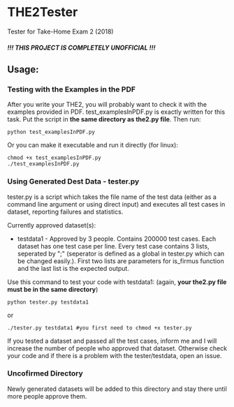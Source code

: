 # THE2Tester
Tester for Take-Home Exam 2 (2018)

##### !!! THIS PROJECT IS COMPLETELY UNOFFICIAL !!!

## Usage:
### Testing with the Examples in the PDF
After you write your THE2, you will probably want to check it with the examples provided in PDF. test_examplesInPDF.py is exactly written for this task.
Put the script in **the same directory as the2.py file**. Then run:
```
python test_examplesInPDF.py 
```
Or you can make it executable and run it directly (for linux):
```
chmod +x test_examplesInPDF.py 
./test_examplesInPDF.py
```
### Using Generated Dest Data - tester.py
tester.py is a script which takes the file name of the test data (either as a command line argument or using direct input) and executes all test cases in dataset, reporting failures and statistics.

Currently approved dataset(s):
* testdata1 - Approved by 3 people. Contains 200000 test cases.
Each dataset has one test case per line. Every test case contains 3 lists, seperated by ";" (seperator is defined as a global in tester.py which can be changed easily.). First two lists are parameters for is_firmus function and the last list is the expected output.

Use this command to test your code with testdata1: (again, **your the2.py file must be in the same directory**) 
```
python tester.py testdata1
```
or
```
./tester.py testdata1 #you first need to chmod +x tester.py 
```
If you tested a dataset and passed all the test cases, inform me and I will increase the number of people who approved that dataset.
Otherwise check your code and if there is a problem with the tester/testdata, open an issue. 

### Uncofirmed Directory
Newly generated datasets will be added to this directory and stay there until more people approve them.
